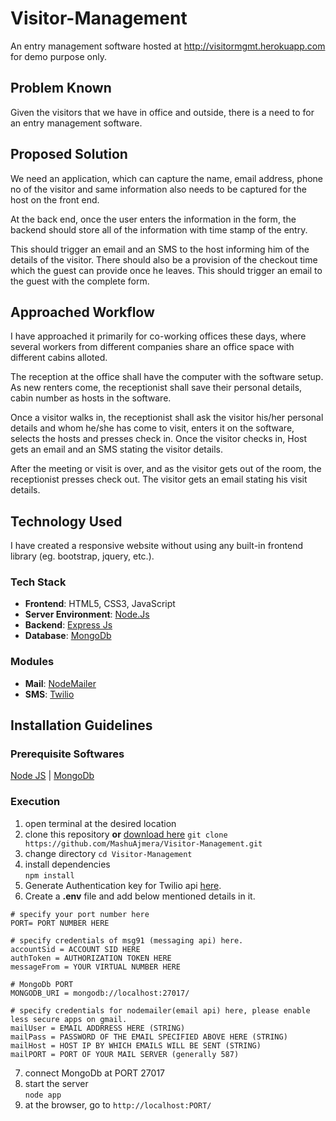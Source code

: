 # Visitor-Management

An entry management software hosted at http://visitormgmt.herokuapp.com for demo purpose only.

## Problem Known

Given the visitors that we have in office and outside, there is a need to for an entry management software.

## Proposed Solution

We need an application, which can capture the name, email address, phone no of the visitor and same information also needs to be captured for the host on the front end.

At the back end, once the user enters the information in the form, the backend should store all of the information with time stamp of the entry.

This should trigger an email and an SMS to the host informing him of the details of the visitor. There should also be a provision of the checkout time which the guest can provide once he leaves. This should trigger an email to the guest with the complete form.

## Approached Workflow

I have approached it primarily for co-working offices these days, where several workers from different companies share an office space with different cabins alloted.

The reception at the office shall have the computer with the software setup. As new renters come, the receptionist shall save their personal details, cabin number as hosts in the software.

Once a visitor walks in, the receptionist shall ask the visitor his/her personal details and whom he/she has come to visit, enters it on the software, selects the hosts and presses check in. Once the visitor checks in, Host gets an email and an SMS stating the visitor details.

After the meeting or visit is over, and as the visitor gets out of the room, the receptionist presses check out. The visitor gets an email stating his visit details.

## Technology Used

I have created a responsive website without using any built-in frontend library (eg. bootstrap, jquery, etc.).

### Tech Stack

- **Frontend**: HTML5, CSS3, JavaScript
- **Server Environment**: [Node.Js](https://nodejs.org/)
- **Backend**: [Express Js](https://expressjs.com/)
- **Database**: [MongoDb](https://www.mongodb.com/)

### Modules

- **Mail**: [NodeMailer](https://nodemailer.com/about/)
- **SMS**: [Twilio](https://www.twilio.com/)

## Installation Guidelines

### Prerequisite Softwares

[Node JS](https://nodejs.org/en/download/) | [MongoDb](https://www.mongodb.com/download-center/community)

### Execution

1.  open terminal at the desired location
2.  clone this repository **or** [download here](https://github.com/MashuAjmera/Visitor-Management/archive/master.zip)
    `git clone https://github.com/MashuAjmera/Visitor-Management.git`
3.  change directory
    `cd Visitor-Management`
4.  install dependencies  
    `npm install`
5.  Generate Authentication key for Twilio api [here](https://www.twilio.com/try-twilio).
6.  Create a **.env** file and add below mentioned details in it.

```
# specify your port number here
PORT= PORT NUMBER HERE

# specify credentials of msg91 (messaging api) here.
accountSid = ACCOUNT SID HERE
authToken = AUTHORIZATION TOKEN HERE
messageFrom = YOUR VIRTUAL NUMBER HERE

# MongoDb PORT
MONGODB_URI = mongodb://localhost:27017/

# specify credentials for nodemailer(email api) here, please enable less secure apps on gmail.
mailUser = EMAIL ADDRRESS HERE (STRING)
mailPass = PASSWORD OF THE EMAIL SPECIFIED ABOVE HERE (STRING)
mailHost = HOST IP BY WHICH EMAILS WILL BE SENT (STRING)
mailPORT = PORT OF YOUR MAIL SERVER (generally 587)
```

7.  connect MongoDb at PORT 27017
8.  start the server  
    `node app`
9.  at the browser, go to `http://localhost:PORT/`
